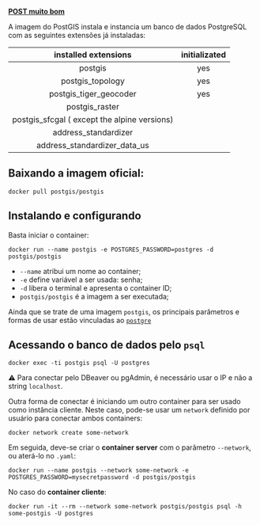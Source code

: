 [**POST muito bom**](https://scottogletree.com/post/docker/)

A imagem do PostGIS instala e instancia um banco de dados PostgreSQL com as seguintes extensões já instaladas:

| installed extensions | initializated |
|:---:|:---:|
| postgis | yes |
| postgis_topology | yes |
| postgis_tiger_geocoder | yes |
| postgis_raster |  |
| postgis_sfcgal ( except the alpine versions) |  |
| address_standardizer |  |
| address_standardizer_data_us |  |

## Baixando a imagem oficial:

`docker pull postgis/postgis`

## Instalando e configurando
Basta iniciar o container:

`docker run --name postgis -e POSTGRES_PASSWORD=postgres -d postgis/postgis`

* `--name` atribui um nome ao container;
* `-e` define variável a ser usada: senha;
* `-d` libera o terminal e apresenta o container ID;
* `postgis/postgis` é a imagem a ser executada;

Ainda que se trate de uma imagem `postgis`, os principais parâmetros e formas de usar estão vinculadas ao [`postgre`](https://registry.hub.docker.com/_/postgres/)

## Acessando o banco de dados pelo `psql`

```
docker exec -ti postgis psql -U postgres
```

:warning: Para conectar pelo DBeaver ou pgAdmin, é necessário usar o IP e não a string `localhost`.

Outra forma de conectar é iniciando um outro container para ser usado como instância cliente. Neste caso, pode-se usar um `network` definido por usuário para conectar ambos containers:

`docker network create some-network`

Em seguida, deve-se criar o **container server** com o parâmetro `--network`, ou aterá-lo no `.yaml`:

```docker run --name postgis --network some-network -e POSTGRES_PASSWORD=mysecretpassword -d postgis/postgis```

No caso do **container cliente**:

```docker run -it --rm --network some-network postgis/postgis psql -h some-postgis -U postgres```
